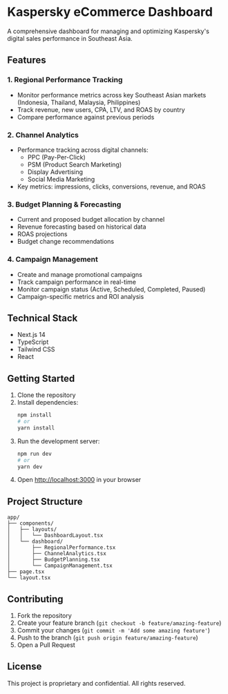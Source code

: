 # Kaspersky eCommerce Dashboard

A comprehensive dashboard for managing and optimizing Kaspersky's digital sales performance in Southeast Asia.

## Features

### 1. Regional Performance Tracking
- Monitor performance metrics across key Southeast Asian markets (Indonesia, Thailand, Malaysia, Philippines)
- Track revenue, new users, CPA, LTV, and ROAS by country
- Compare performance against previous periods

### 2. Channel Analytics
- Performance tracking across digital channels:
  - PPC (Pay-Per-Click)
  - PSM (Product Search Marketing)
  - Display Advertising
  - Social Media Marketing
- Key metrics: impressions, clicks, conversions, revenue, and ROAS

### 3. Budget Planning & Forecasting
- Current and proposed budget allocation by channel
- Revenue forecasting based on historical data
- ROAS projections
- Budget change recommendations

### 4. Campaign Management
- Create and manage promotional campaigns
- Track campaign performance in real-time
- Monitor campaign status (Active, Scheduled, Completed, Paused)
- Campaign-specific metrics and ROI analysis

## Technical Stack

- Next.js 14
- TypeScript
- Tailwind CSS
- React

## Getting Started

1. Clone the repository
2. Install dependencies:
   ```bash
   npm install
   # or
   yarn install
   ```
3. Run the development server:
   ```bash
   npm run dev
   # or
   yarn dev
   ```
4. Open [http://localhost:3000](http://localhost:3000) in your browser

## Project Structure

```
app/
├── components/
│   ├── layouts/
│   │   └── DashboardLayout.tsx
│   └── dashboard/
│       ├── RegionalPerformance.tsx
│       ├── ChannelAnalytics.tsx
│       ├── BudgetPlanning.tsx
│       └── CampaignManagement.tsx
├── page.tsx
└── layout.tsx
```

## Contributing

1. Fork the repository
2. Create your feature branch (`git checkout -b feature/amazing-feature`)
3. Commit your changes (`git commit -m 'Add some amazing feature'`)
4. Push to the branch (`git push origin feature/amazing-feature`)
5. Open a Pull Request

## License

This project is proprietary and confidential. All rights reserved.
